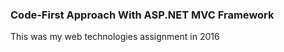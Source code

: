 ### Code-First Approach With ASP.NET MVC Framework

This was my web technologies assignment in 2016

